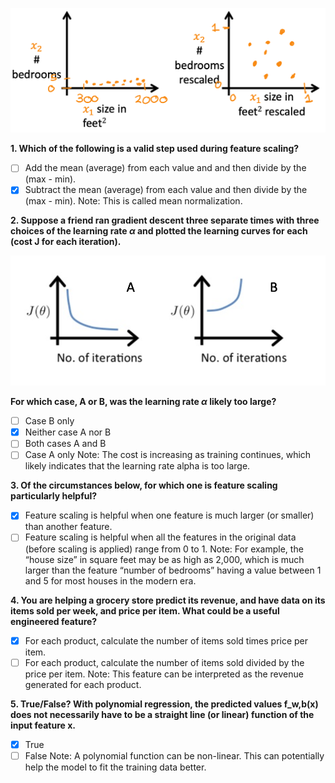 ![](./Images/W2Q2Img1.png)

**1. Which of the following is a valid step used during feature scaling?**
  - [ ] Add the mean (average) from each value and and then divide by the (max - min).
  - [x] Subtract the mean (average) from each value and then divide by the (max - min).
Note: This is called mean normalization.

**2. Suppose a friend ran gradient descent three separate times with three choices of the learning rate $\alpha$  and plotted the learning curves for each (cost J for each iteration).**

![](./Images/W2Q2Img2.png)

**For which case, A or B, was the learning rate $\alpha$ likely too large?**
  - [ ] Case B only
  - [x] Neither case A nor B
  - [ ] Both cases A and B
  - [ ] Case A only
Note: The cost is increasing as training continues, which likely indicates that the learning rate alpha is too large.

**3. Of the circumstances below, for which one is feature scaling particularly helpful?**
  - [x] Feature scaling is helpful when one feature is much larger (or smaller) than another feature.
  - [ ] Feature scaling is helpful when all the features in the original data (before scaling is applied) range from 0 to 1.
Note: For example, the “house size” in square feet may be as high as 2,000, which is much larger than the feature “number of bedrooms” having a value between 1 and 5 for most houses in the modern era.

**4. You are helping a grocery store predict its revenue, and have data on its items sold per week, and price per item. What could be a useful engineered feature?**
  - [x] For each product, calculate the number of items sold times price per item.
  - [ ] For each product, calculate the number of items sold divided by the price per item.
Note: This feature can be interpreted as the revenue generated for each product.

**5. True/False? With polynomial regression, the predicted values f_w,b(x) does not necessarily have to be a straight line (or linear) function of the input feature x.**
  - [x] True
  - [ ] False
Note: A polynomial function can be non-linear.  This can potentially help the model to fit the training data better.